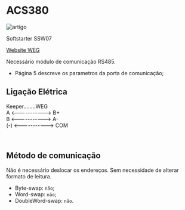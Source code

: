 # ACS380

![artigo](https://static.weg.net/medias/images/h18/hb7/MKT_WDC_SOFTSTARTERSSW07_1200Wx1200H.jpg)

Softstarter SSW07


[Website WEG](https://www.weg.net/catalog/weg/BR/pt/Automa%C3%A7%C3%A3o-e-Controle-Industrial/Drives/Soft-Starters/Uso-geral/Soft-Starter-SSW07/Soft-Starter-SSW07/p/MKT_WDC_BRAZIL_PRODUCT_SOFT_STARTERS_SSW07)

Necessário módulo de comunicação RS485.

- Página 5 descreve os parametros da porta de comunicação;


## Ligação Elétrica

Keeper........WEG <br/>
A <-----------> B+ <br/>
B <-----------> A- <br/>
(-) <-----------> COM

<br/>

## Método de comunicação
Não é necessário deslocar os endereços. Sem necessidade de alterar formato de leitura.
- Byte-swap: `não`;
- Word-swap: `não`;
- DoubleWord-swap: `não`.
